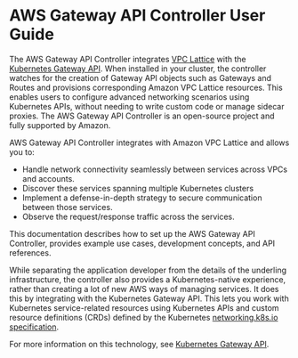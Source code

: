 # AWS Gateway API Controller User Guide

The AWS Gateway API Controller integrates [VPC Lattice](https://aws.amazon.com/vpc/lattice/) with the [Kubernetes Gateway API](https://gateway-api.sigs.k8s.io/). When installed in your cluster, the controller watches for the creation of Gateway API objects such as Gateways and Routes and provisions corresponding Amazon VPC Lattice resources. This enables users to configure advanced networking scenarios using Kubernetes APIs, without needing to write custom code or manage sidecar proxies. The AWS Gateway API Controller is an open-source project and fully supported by Amazon.

AWS Gateway API Controller integrates with Amazon VPC Lattice and allows you to:

* Handle network connectivity seamlessly between services across VPCs and accounts.
* Discover these services spanning multiple Kubernetes clusters
* Implement a defense-in-depth strategy to secure communication between those services.
* Observe the request/response traffic across the services.

This documentation describes how to set up the AWS Gateway API Controller, provides example use cases, development concepts, and API references.

While separating the application developer from the details of the underling infrastructure, the controller also provides a Kubernetes-native experience, rather than creating a lot of new AWS ways of managing services.
It does this by integrating with the Kubernetes Gateway API.
This lets you work with Kubernetes service-related resources using Kubernetes APIs and custom resource definitions (CRDs) defined by the Kubernetes [networking.k8s.io specification](https://gateway-api.sigs.k8s.io/references/spec/).

For more information on this technology, see [Kubernetes Gateway API](https://gateway-api.sigs.k8s.io/). 


